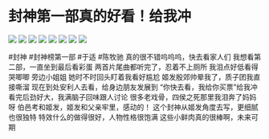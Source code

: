 # 封神第一部真的好看！给我冲

![](img/5b4130dd-adce-4011-86cb-725ceecc63b9.jpg)
![](img/b19ac608-e60f-47b7-9c90-692e0ef73dac.jpg)
![](img/d2c297aa-910c-4506-b936-1769ed5ef316.jpg)
![](img/a049cdb6-b942-4c2f-b24b-f03eab16528a.jpg)
![](img/c306dee0-6750-4aee-a919-3468f59354d0.jpg)
![](img/7719dcdf-ebb8-483a-bba4-510cd217e8c2.jpg)
![](img/e049552e-3685-48f1-aa8c-7387a4ca3a90.jpg)
![](img/934a5265-598b-42c8-bfa4-31255ed7c249.jpg)

#封神 #封神榜第一部 #于适 #陈牧驰
真的很不错呜呜呜，快去看家人们
我想看第二部，一直坐到最后看彩蛋
两首片尾曲都听完了，忍着不上厕所
我泪点好低看得哭唧唧 旁边小姐姐
她时不时回头盯着我看好尴尬
姬发殷郊帅晕我了，质子团我直接嘶溜
现在到处安利人去看，给身边朋友发展到
“你快去看，我给你买票”给我冲
看完后劲好大，我满脑子回味跟人讨论
很多老戏骨，四侯之死那里我泪奔了妈妈呀
伯邑考和姬发，姬发和父亲牢里，感动的！
这个封神从姬发角度去写，更细腻也很独特
特效什么的做得很好，人物性格很饱满
这些小鲜肉真的很棒啊，未来可期